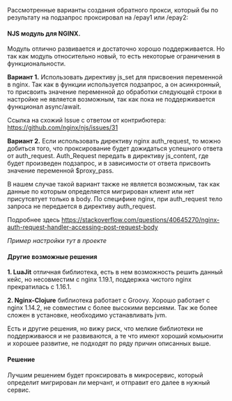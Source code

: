 Рассмотренные варианты создания обратного прокси, который бы по результату на 
подзапрос проксировал на /epay1 или /epay2:

#### NJS модуль для NGINX.

Модуль отлично развивается и достаточно хорошо поддерживается. Но так как модуль 
относительно новый, то есть некоторые ограничения в функциональности.

**Вариант 1.** Использовать директиву js_set для присвоения переменной в nginx.
Так как в функции используется подзапрос, а он асинхронный, то присвоить значение
переменной до обработки следующей строки в настройке не является возможным,
так как пока не поддерживается функционал async/await.

Ссылка на схожий Issue с ответом от контрибютера: https://github.com/nginx/njs/issues/31

**Вариант 2.** Если использовать директиву nginx auth_request, то можно добиться того, что 
проксирование будет дожидаться успешного ответа от auth_request. Auth_Request передать
в директиву js_content, где будет произведен подзапрос, и в зависимости от ответа
присвоить значение переменной $proxy_pass. 

В нашем случае такой вариант также не является возможным, так как данные по 
которым определяется мигрирован клиент или нет присутсвтует только в body. По специфике 
nginx, при auth_request тело запроса не передается в директиву auth_request.

Подробнее здесь https://stackoverflow.com/questions/40645270/nginx-auth-request-handler-accessing-post-request-body

*Пример настройки тут в проекте*
#### Другие возможные решения

**1. LuaJit** отличная библиотека, есть в нем возможность решить данный кейс,
но несовместим с nginx 1.19.1, поддержка чистого nginx прекратилась с 1.16.1.

**2. Nginx-Clojure** библиотека работает с Groovy. Хорошо работает с nginx 1.14.2,
не совместим с более высокими версиями. Так же более сложен в установке, необходимо устанавливать 
jvm.

Есть и другие решения, но вижу риск, что мелкие библиотеки не поддерживаюся и не 
развиваются, а те что имеют хороший комьюнити и хорошее развитие, не подходят
по ряду причин описанных выше.

#### Решение
Лучшим решением будет проксировать в микросервис, который определит мигрирован ли 
мерчант, и отправит его далее в нужный сервис.